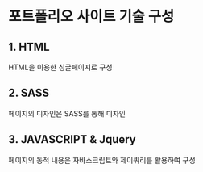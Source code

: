 # 포트폴리오 사이트 기술 구성

## 1. HTML

HTML을 이용한 싱글페이지로 구성  

## 2. SASS

페이지의 디자인은 SASS를 통해 디자인  

## 3. JAVASCRIPT & Jquery

페이지의 동적 내용은 자바스크립트와 제이쿼리를 활용하여 구성
